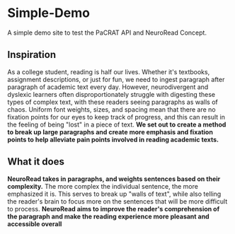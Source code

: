 # Simple-Demo

A simple demo site to test the PaCRAT API and NeuroRead Concept.

## Inspiration

As a college student, reading is half our lives. Whether it's textbooks, assignment descriptions, or just for fun, we need to ingest paragraph after paragraph of academic text every day. However, neurodivergent and dyslexic learners often disproportionately struggle with digesting these types of complex text, with these readers seeing paragraphs as walls of chaos. Uniform font weights, sizes, and spacing mean that there are no fixation points for our eyes to keep track of progress, and this can result in the feeling of being "lost" in a piece of text. **We set out to create a method to break up large paragraphs and create more emphasis and fixation points to help alleviate pain points involved in reading academic texts.** 

## What it does

**NeuroRead takes in paragraphs, and weights sentences based on their complexity.** The more complex the individual sentence, the more emphasized it is. This serves to break up "walls of text", while also telling the reader's brain to focus more on the sentences that will be more difficult to process. **NeuroRead aims to improve the reader's comprehension of the paragraph and make the reading experience more pleasant and accessible overall**

